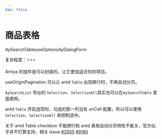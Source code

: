 ```yaml
---
toc: false
---
```


# 商品表格

<Badge>AySearchTable</Badge><Badge>useOptions</Badge><Badge>AyDialogForm</Badge>

复杂程度：⭐️⭐️⭐️

Amiya 的组件是可以封装的，让它更加适合你的项目。

useOriginPagination 可以让 antd `Table` 出现跨行时，不再自动分页。

`AySearchList` 导出的 `Selection`、`SelectionAll`其实也可以在`AySearchTable` 里面使用。

antd `Table` 开启选项时，勾选的那一列没有 onCell 配置，所以可以使用 `Selection`、`SelectionAll` 来控制选中。

关于 antd Table checkbox 不能跨行和 antd 表格自动分页特性不能关，官方似乎并不打算支持，相关 issue [#3505](https://github.com/ant-design/ant-design/issues/3505) [#9160](https://github.com/ant-design/ant-design/issues/9160)

<code src="./page/index.tsx" />
